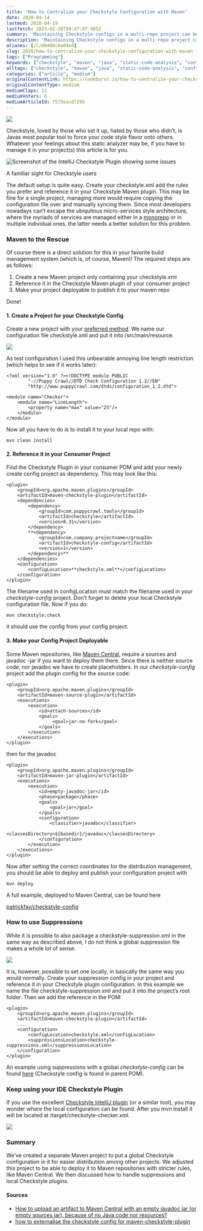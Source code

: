 ```yaml
---
title: 'How to Centralize your Checkstyle Configuration with Maven'
date: 2020-04-14
lastmod: 2020-04-19
lastfetch: 2023-02-26T09:47:07.985Z
summary: 'Maintaining Checkstyle configs in a multi-repo project can be a chore. Let maven help you to create a global one.'
description: 'Maintaining Checkstyle configs in a multi-repo project can be a chore. Let maven help you to create a global one.'
aliases: [/l/d0400c6e04e4]
slug: 2020/how-to-centralize-your-checkstyle-configuration-with-maven
tags: ["Programming"]
keywords: ["checkstyle", "maven", "java", "static-code-analysis", "configuration-management"]
alltags: ["checkstyle", "maven", "java", "static-code-analysis", "configuration-management", "Programming", "medium"]
categories: ["article", "medium"]
originalContentLink: https://codeburst.io/how-to-centralize-your-checkstyle-configuration-with-maven-7575eacd7295
originalContentType: medium
mediumClaps: 11
mediumVoters: 6
mediumArticleId: 7575eacd7295
---
```

![](article_6b235e313cdf3f991002e9b8.jpeg)

Checkstyle, loved by those who set it up, hated by those who didn’t, is Javas most popular tool to force your code style flavor onto others. Whatever your feelings about this static analyzer may be, if you have to manage it in your project(s) this article is for you.

![Screenshot of the IntelliJ Checkstyle Plugin showing some issues](article_e59d31038ea2183912f82f43.png)

A familiar sight for Checkstyle users

The default setup is quite easy. Create your checkstyle.xml add the rules you prefer and reference it in your Checkstyle Maven plugin. This may be fine for a single project, managing more would require copying the configuration file over and manually syncing them. Since most developers nowadays can’t escape the ubiquitous micro-services style architecture, where the myriads of services are managed either in a [monorepo](https://medium.com/@mattklein123/monorepos-please-dont-e9a279be011b) or in multiple individual ones, the latter needs a better solution for this problem.

### Maven to the Rescue

Of course there is a direct solution for this in your favorite build management system (which is, of course, Maven)! The required steps are as follows:

1.  Create a new Maven project only containing your checkstyle.xml
2.  Reference it in the Checkstyle Maven plugin of your consumer project
3.  Make your project deployable to publish it to your maven repo

Done!

#### 1\. Create a Project for your Checkstyle Config

Create a new project with your [preferred method](http://maven.apache.org/archetypes/maven-archetype-simple/). We name our configuration file checkstyle.xml and put it into /src/main/resource.

![](article_8f8aac1071b2eb368747d58b.png)

As test configuration I used this unbearable annoying line length restriction (which helps to see if it works later):

```
<?xml version="1.0" ?><!DOCTYPE module PUBLIC  
        "-//Puppy Crawl//DTD Check Configuration 1.2//EN"  
        "http://www.puppycrawl.com/dtds/configuration_1_2.dtd">  
  
<module name="Checker">  
    <module name="LineLength">  
        <property name="max" value="25"/>  
    </module>  
</module>
```

Now all you have to do is to install it to your local repo with:

```
mvn clean install
```

#### 2\. Reference it in your Consumer Project

Find the Checkstyle Plugin in your consumer POM and add your newly create config project as dependency. This may look like this:

```
<plugin>  
    <groupId>org.apache.maven.plugins</groupId>  
    <artifactId>maven-checkstyle-plugin</artifactId>  
    <dependencies>  
        <dependency>  
            <groupId>com.puppycrawl.tools</groupId>  
            <artifactId>checkstyle</artifactId>  
            <version>8.31</version>  
        </dependency>  
        **<dependency>  
            <groupId>com.company.projectname</groupId>  
            <artifactId>checkstyle-config</artifactId>  
            <version>1</version>  
        </dependency>**  
    </dependencies>  
    <configuration>  
        <configLocation>**checkstyle.xml**</configLocation>  
    </configuration>  
</plugin>
```

The filename used in configLocation must match the filename used in your _checkstyle-config_ project. Don’t forget to delete your local Checkstyle configuration file. Now if you do:

```
mvn checkstyle:check
```

it should use the config from your config project.

#### 3\. Make your Config Project Deployable

Some Maven repositories, like [Maven Central](https://search.maven.org/), require a sources and javadoc -jar if you want to deploy them there. Since there is neither source code, nor javadoc we have to create placeholders. In our _checkstyle-config_ project add the plugin config for the source code:

```
<plugin>  
    <groupId>org.apache.maven.plugins</groupId>  
    <artifactId>maven-source-plugin</artifactId>  
    <executions>  
        <execution>  
            <id>attach-sources</id>  
            <goals>  
                 <goal>jar-no-fork</goal>  
            </goals>  
        </execution>  
    </executions>  
</plugin>
```

then for the javadoc

```
<plugin>  
    <groupId>org.apache.maven.plugins</groupId>  
    <artifactId>maven-jar-plugin</artifactId>  
    <executions>  
        <execution>  
            <id>empty-javadoc-jar</id>  
            <phase>package</phase>  
            <goals>  
                <goal>jar</goal>  
            </goals>  
            <configuration>  
                <classifier>javadoc</classifier>  
                <classesDirectory>${basedir}/javadoc</classesDirectory>  
            </configuration>  
        </execution>  
    </executions>  
</plugin>
```

Now after setting the correct coordinates for the distribution management, you should be able to deploy and publish your configuration project with

```
mvn deploy
```

A full example, deployed to Maven Central, can be found here

[patrickfav/checkstyle-config](https://github.com/patrickfav/checkstyle-config/)

### How to use Suppressions

While it is possible to also package a checkstyle-suppression.xml in the same way as described above, I do not think a global suppression file makes a whole lot of sense.

![](article_b13c2fda654a51a9463348ac.png)

It is, however, possible to set one locally, in basically the same way you would normally. Create your suppression config in your project and reference it in your Checkstyle plugin configuration. In this example we name the file checkstyle-suppression.xml and put it into the project’s root folder. Then we add the reference in the POM:

```
<plugin>  
    <groupId>org.apache.maven.plugins</groupId>  
    <artifactId>maven-checkstyle-plugin</artifactId>  
    ...  
    <configuration>  
        <configLocation>checkstyle.xml</configLocation>  
        <suppressionsLocation>checkstyle-suppressions.xml</suppressionsLocation>  
    </configuration>  
</plugin>
```

An example using suppressions with a global _checkstyle-config_ can be found [here](https://github.com/patrickfav/density-converter) (Checkstyle config is found in parent POM).

### Keep using your IDE Checkstyle Plugin

If you use the excellent [Checkstyle IntelliJ plugin](https://plugins.jetbrains.com/plugin/1065-checkstyle-idea) (or a similar tool), you may wonder where the local configuration can be found. After you mvn install it will be located at /target/checkstyle-checker.xml.

![](article_e79d13d20d7d296e4b503504.png)

### Summary

We’ve created a separate Maven project to put a global Checkstyle configuration in it for easier distribution among other projects. We adjusted this project to be able to deploy it to Maven repositories with stricter rules, like Maven Central. We then discussed how to handle suppressions and local Checkstyle plugins.

#### Sources

*   [How to upload an artifact to Maven Central with an empty javadoc jar (or empty sources jar), because of no Java code nor resources?](https://stackoverflow.com/a/53707024/774398)
*   [how to externalise the checkstyle config for maven-checkstyle-plugin](https://stackoverflow.com/questions/19682455/how-to-externalise-the-checkstyle-config-for-maven-checkstyle-plugin/19690484#19690484)





